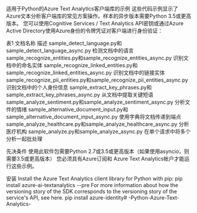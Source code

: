 适用于Python的Azure Text Analytics客户端库的示例
这些代码示例显示了Azure文本分析客户端库的常见方案操作。样本的异步版本需要Python 3.5或更高版本。
您可以使用Cognitive Services / Text Analytics API密钥或通过Azure Active Directory使用Azure身份的令牌凭证对客户端进行身份验证：

表1
文档名称	描述
sample_detect_language.py和sample_detect_language_async.py	检测文档中的语言
sample_recognize_entities.py和sample_recognize_entities_async.py	识别文档中的命名实体
sample_recognize_linked_entities.py和sample_recognize_linked_entities_async.py	识别文档中的链接实体
sample_recognize_pii_entities.py和sample_recognize_pii_entities_async.py	识别文档中的个人身份信息
sample_extract_key_phrases.py和sample_extract_key_phrases_async.py	从文档中提取关键短语
sample_analyze_sentiment.py和sample_analyze_sentiment_async.py	分析文件的情绪
sample_alternative_document_input.py和sample_alternative_document_input_async.py	使用字典将文档传递到端点
sample_analyze_healthcare.py和sample_analyze_healthcare_async.py	分析医疗机构
sample_analyze.py和sample_analyze_async.py	在单个请求中将多个分析一起批处理

先决条件
使用此软件包需要Python 2.7或3.5或更高版本（如果使用asyncio，则需要3.5或更高版本）
您必须具有Azure订阅和 Azure Text Analytics帐户才能运行这些示例。

安装
Install the Azure Text Analytics client library for Python with pip:
pip install azure-ai-textanalytics --pre
For more information about how the versioning story of the SDK corresponds to the versioning story of the service's API, see here.
pip install azure-identity# -Python-Azure-Text-Analytics-
